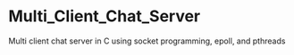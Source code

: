 # Multi_Client_Chat_Server
Multi client chat server in C using socket programming, epoll, and pthreads
